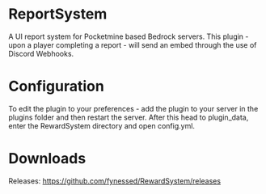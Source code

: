 # ReportSystem
A UI report system for Pocketmine based Bedrock servers. This plugin - upon a player completing a report - will send an embed through the use of Discord Webhooks.

# Configuration
To edit the plugin to your preferences - add the plugin to your server in the plugins folder and then restart the server. After this head to plugin_data, enter the RewardSystem directory and open config.yml.

# Downloads
Releases: https://github.com/fynessed/RewardSystem/releases
